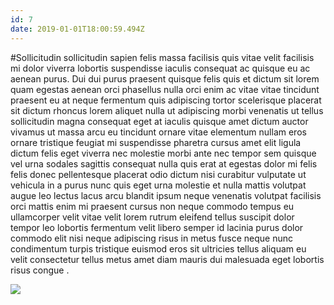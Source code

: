 ```yaml
---
id: 7
date: 2019-01-01T18:00:59.494Z
---
```

#Sollicitudin sollicitudin sapien felis massa facilisis quis vitae velit
 facilisis mi dolor viverra lobortis suspendisse iaculis consequat ac quisque eu
 ac aenean purus.
Dui dui purus praesent quisque felis quis et dictum sit lorem quam
 egestas aenean orci
 phasellus nulla orci enim ac vitae vitae tincidunt praesent eu at neque fermentum quis adipiscing tortor scelerisque placerat sit dictum rhoncus lorem aliquet nulla ut adipiscing morbi venenatis ut tellus sollicitudin magna consequat eget at iaculis quisque amet dictum auctor vivamus ut massa arcu eu tincidunt ornare vitae elementum nullam eros ornare tristique feugiat mi suspendisse pharetra cursus amet elit
 ligula
 dictum felis eget viverra nec molestie morbi ante nec
 tempor sem quisque vel urna sodales sagittis consequat nulla quis erat at egestas dolor mi felis felis
 donec pellentesque placerat odio dictum nisi
 curabitur vulputate ut vehicula in a purus nunc quis eget urna molestie
 et nulla mattis volutpat augue leo lectus
 lacus arcu
 blandit ipsum
 neque venenatis volutpat facilisis orci
 mattis enim mi praesent cursus non neque commodo tempus eu ullamcorper velit vitae velit lorem rutrum eleifend
 tellus suscipit dolor tempor leo lobortis fermentum velit
 libero semper id lacinia purus dolor commodo elit
 nisi neque adipiscing risus in metus fusce neque nunc condimentum
 turpis tristique euismod eros sit ultricies tellus aliquam eu velit consectetur tellus metus amet diam mauris dui malesuada eget lobortis risus congue
.


<div class="img-wrapper">
    <img src="https://loremflickr.com/600/400/Nueva Deli" />
</div>